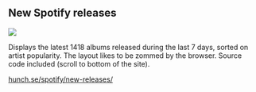 ## New Spotify releases

[<img src="http://farm5.static.flickr.com/4119/4767747487_b41973eb90_o.png">](http://hunch.se/spotify/new-releases/)

Displays the latest 1418 albums released during the last 7 days, sorted on artist popularity. The layout likes to be zommed by the browser. Source code included (scroll to bottom of the site).

[hunch.se/spotify/new-releases/](http://hunch.se/spotify/new-releases/)
